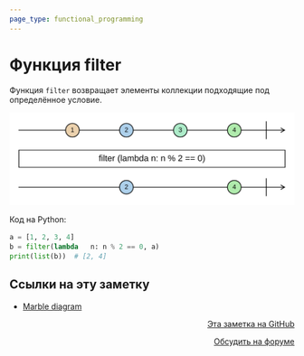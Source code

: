```yaml
---
page_type: functional_programming
---
```

# Функция filter

Функция `filter` возвращает элементы коллекции подходящие под определённое условие.

![](images/filter01.svg)

Код на Python:

```python
a = [1, 2, 3, 4]
b = filter(lambda   n: n % 2 == 0, a)
print(list(b))  # [2, 4]
```



## Ссылки на эту заметку

* [Marble diagram](20221117180604.md)


<p v-pre style="text-align: right">
  <a href="https://github.com/Kverde/algorithms/blob/main/source/20221117173720.md" target="_blank">
  Эта заметка на GitHub
  </a>
</p>



<p v-pre style="text-align: right">
  <a href="https://discourse.comtext.space/new-topic?title=%D0%A4%D1%83%D0%BD%D0%BA%D1%86%D0%B8%D1%8F%20filter&body=&category=algorithm" target="_blank">
  Обсудить на форуме
  </a>
</p>
